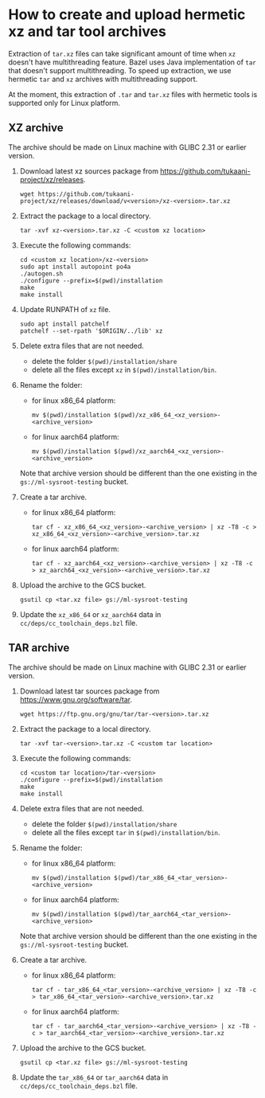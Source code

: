 # How to create and upload hermetic xz and tar tool archives

Extraction of `tar.xz` files can take significant amount of time when `xz`
doesn't have multithreading feature. Bazel uses Java implementation of `tar`
that doesn't support multithreading. To speed up extraction, we use hermetic
`tar` and `xz` archives with multithreading support.

At the moment, this extraction of `.tar` and `tar.xz` files with hermetic tools
is supported only for Linux platform.

## XZ archive

The archive should be made on Linux machine with GLIBC 2.31 or earlier version.

1. Download latest xz sources package from https://github.com/tukaani-project/xz/releases.

   ```
   wget https://github.com/tukaani-project/xz/releases/download/v<version>/xz-<version>.tar.xz
   ```

2. Extract the package to a local directory.

   ```
   tar -xvf xz-<version>.tar.xz -C <custom xz location>
   ```

3. Execute the following commands:

   ```
   cd <custom xz location>/xz-<version>
   sudo apt install autopoint po4a
   ./autogen.sh
   ./configure --prefix=$(pwd)/installation
   make
   make install
   ```

4. Update RUNPATH of `xz` file.
   ```
   sudo apt install patchelf
   patchelf --set-rpath '$ORIGIN/../lib' xz
   ```

5. Delete extra files that are not needed.
   - delete the folder `$(pwd)/installation/share`
   - delete all the files except `xz` in `$(pwd)/installation/bin`.

6. Rename the folder:
   - for linux x86_64 platform:
     ```
     mv $(pwd)/installation $(pwd)/xz_x86_64_<xz_version>-<archive_version>
     ```

   - for linux aarch64 platform:
     ```
     mv $(pwd)/installation $(pwd)/xz_aarch64_<xz_version>-<archive_version>
     ```
   
   Note that archive version should be different than the one existing in the
   `gs://ml-sysroot-testing` bucket.

7. Create a tar archive.
   - for linux x86_64 platform:
     ```
     tar cf - xz_x86_64_<xz_version>-<archive_version> | xz -T8 -c > xz_x86_64_<xz_version>-<archive_version>.tar.xz
     ```

   - for linux aarch64 platform:
     ```
     tar cf - xz_aarch64_<xz_version>-<archive_version> | xz -T8 -c > xz_aarch64_<xz_version>-<archive_version>.tar.xz
     ```

8. Upload the archive to the GCS bucket.
   ```
   gsutil cp <tar.xz file> gs://ml-sysroot-testing
   ```

9. Update the `xz_x86_64` or `xz_aarch64` data in
   `cc/deps/cc_toolchain_deps.bzl` file.

## TAR archive

The archive should be made on Linux machine with GLIBC 2.31 or earlier version.

1. Download latest tar sources package from https://www.gnu.org/software/tar.

   ```
   wget https://ftp.gnu.org/gnu/tar/tar-<version>.tar.xz
   ```

2. Extract the package to a local directory.

   ```
   tar -xvf tar-<version>.tar.xz -C <custom tar location>
   ```

3. Execute the following commands:

   ```
   cd <custom tar location>/tar-<version>
   ./configure --prefix=$(pwd)/installation
   make
   make install
   ```

4. Delete extra files that are not needed.
   - delete the folder `$(pwd)/installation/share`
   - delete all the files except `tar` in `$(pwd)/installation/bin`.

5. Rename the folder:
   - for linux x86_64 platform:
     ```
     mv $(pwd)/installation $(pwd)/tar_x86_64_<tar_version>-<archive_version>
     ```

   - for linux aarch64 platform:
     ```
     mv $(pwd)/installation $(pwd)/tar_aarch64_<tar_version>-<archive_version>
     ```
   Note that archive version should be different than the one existing in the
   `gs://ml-sysroot-testing` bucket.

6. Create a tar archive.
   - for linux x86_64 platform:
     ```
     tar cf - tar_x86_64_<tar_version>-<archive_version> | xz -T8 -c > tar_x86_64_<tar_version>-<archive_version>.tar.xz
     ```

   - for linux aarch64 platform:
     ```
     tar cf - tar_aarch64_<tar_version>-<archive_version> | xz -T8 -c > tar_aarch64_<tar_version>-<archive_version>.tar.xz
     ```

7. Upload the archive to the GCS bucket.
   ```
   gsutil cp <tar.xz file> gs://ml-sysroot-testing
   ```

8. Update the `tar_x86_64` or `tar_aarch64` data in
   `cc/deps/cc_toolchain_deps.bzl` file.


